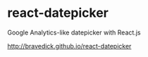 react-datepicker
================

Google Analytics-like datepicker with React.js

http://bravedick.github.io/react-datepicker
